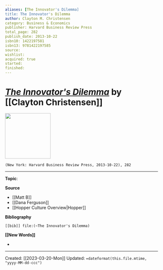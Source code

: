 ```yaml
---
aliases: [The Innovator's Dilemma]
title: The Innovator's Dilemma
author: Clayton M. Christensen
category: Business & Economics
publisher: Harvard Business Review Press
total_page: 282
publish_date: 2013-10-22
isbn10: 1422197581
isbn13: 9781422197585
source: 
wishlist: 
acquired: true
started: 
finished: 
---
```

# *[The Innovator's Dilemma]()* by [[Clayton Christensen]]

<img src="http://books.google.com/books/content?id=K6FrJTWeUssC&printsec=frontcover&img=1&zoom=1&edge=curl&source=gbs_api" width=150>

`(New York: Harvard Business Review Press, 2013-10-22), 282`



--- 
**Topic**: 

**Source**
- [[Matt B]]
- [[Dana Ferguson]]
- [[Hopper Culture Overview|Hopper]]

**Bibliography**

```query
[[bib]] file:(~The Innovator's Dilemma)
```
 

**[[New Words]]**

- 

---
Created: [[2023-03-20-Mon]]
Updated: `=dateformat(this.file.mtime, "yyyy-MM-dd-ccc")`